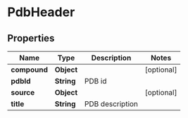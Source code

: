 
# PdbHeader

## Properties
Name | Type | Description | Notes
------------ | ------------- | ------------- | -------------
**compound** | **Object** |  |  [optional]
**pdbId** | **String** | PDB id | 
**source** | **Object** |  |  [optional]
**title** | **String** | PDB description | 



